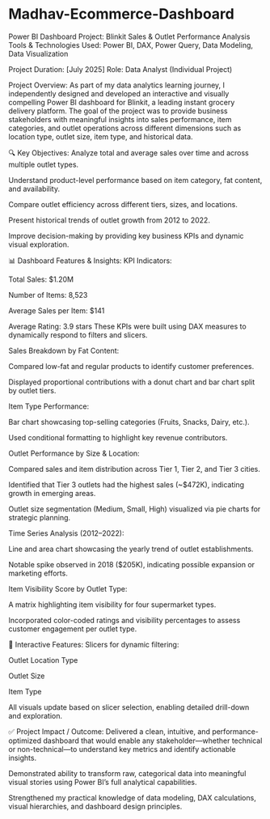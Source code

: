 # Madhav-Ecommerce-Dashboard
Power BI Dashboard Project: Blinkit Sales & Outlet Performance Analysis
Tools & Technologies Used: Power BI, DAX, Power Query, Data Modeling, Data Visualization

Project Duration: [July 2025]
Role: Data Analyst (Individual Project)

Project Overview:
As part of my data analytics learning journey, I independently designed and developed an interactive and visually compelling Power BI dashboard for Blinkit, a leading instant grocery delivery platform. The goal of the project was to provide business stakeholders with meaningful insights into sales performance, item categories, and outlet operations across different dimensions such as location type, outlet size, item type, and historical data.

🔍 Key Objectives:
Analyze total and average sales over time and across multiple outlet types.

Understand product-level performance based on item category, fat content, and availability.

Compare outlet efficiency across different tiers, sizes, and locations.

Present historical trends of outlet growth from 2012 to 2022.

Improve decision-making by providing key business KPIs and dynamic visual exploration.

📊 Dashboard Features & Insights:
KPI Indicators:

Total Sales: $1.20M

Number of Items: 8,523

Average Sales per Item: $141

Average Rating: 3.9 stars
These KPIs were built using DAX measures to dynamically respond to filters and slicers.

Sales Breakdown by Fat Content:

Compared low-fat and regular products to identify customer preferences.

Displayed proportional contributions with a donut chart and bar chart split by outlet tiers.

Item Type Performance:

Bar chart showcasing top-selling categories (Fruits, Snacks, Dairy, etc.).

Used conditional formatting to highlight key revenue contributors.

Outlet Performance by Size & Location:

Compared sales and item distribution across Tier 1, Tier 2, and Tier 3 cities.

Identified that Tier 3 outlets had the highest sales (~$472K), indicating growth in emerging areas.

Outlet size segmentation (Medium, Small, High) visualized via pie charts for strategic planning.

Time Series Analysis (2012–2022):

Line and area chart showcasing the yearly trend of outlet establishments.

Notable spike observed in 2018 ($205K), indicating possible expansion or marketing efforts.

Item Visibility Score by Outlet Type:

A matrix highlighting item visibility for four supermarket types.

Incorporated color-coded ratings and visibility percentages to assess customer engagement per outlet type.

🧩 Interactive Features:
Slicers for dynamic filtering:

Outlet Location Type

Outlet Size

Item Type

All visuals update based on slicer selection, enabling detailed drill-down and exploration.

✅ Project Impact / Outcome:
Delivered a clean, intuitive, and performance-optimized dashboard that would enable any stakeholder—whether technical or non-technical—to understand key metrics and identify actionable insights.

Demonstrated ability to transform raw, categorical data into meaningful visual stories using Power BI’s full analytical capabilities.

Strengthened my practical knowledge of data modeling, DAX calculations, visual hierarchies, and dashboard design principles.

